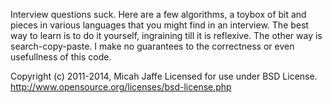  Interview questions suck. Here are a few algorithms, a toybox of bit
 and pieces in various languages that you might find in an interview.
 The best way to learn is to do it yourself, ingraining till it is
 reflexive. The other way is search-copy-paste. I make no
 guarantees to the correctness or even usefullness of this code.
 
 Copyright (c) 2011-2014, Micah Jaffe 
 Licensed for use under BSD License.
 http://www.opensource.org/licenses/bsd-license.php
